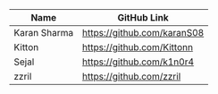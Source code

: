 | Name     | GitHub Link|
| ---      | ---       |
| Karan Sharma | https://github.com/karanS08     |
| Kitton | https://github.com/Kittonn    |
| Sejal | https://github.com/k1n0r4     |
| zzril | https://github.com/zzril     |
